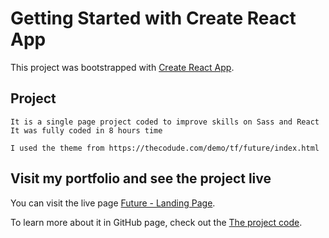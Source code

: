 # Getting Started with Create React App

This project was bootstrapped with [Create React App](https://github.com/facebook/create-react-app).

## Project

    It is a single page project coded to improve skills on Sass and React
    It was fully coded in 8 hours time

    I used the theme from https://thecodude.com/demo/tf/future/index.html

## Visit my portfolio and see the project live

You can visit the live page [Future - Landing Page](https://future-landing-page.vercel.app/).

To learn more about it in GitHub page, check out the [The project code](https://github.com/DanielLourencoFil/future-landing-page).
